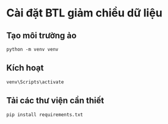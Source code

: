 # Cài đặt BTL giảm chiều dữ liệu

## Tạo môi trường ảo

`python -m venv venv`

## Kích hoạt

`venv\Scripts\activate`

## Tải các thư viện cần thiết

`pip install requirements.txt`
